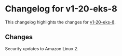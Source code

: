 # Changelog for v1-20-eks-8

This changelog highlights the changes for [v1-20-eks-8](https://github.com/aws/eks-distro/tree/v1-20-eks-8).

## Changes
Security updates to Amazon Linux 2.
